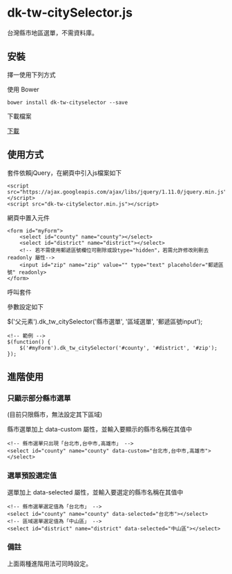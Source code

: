 # dk-tw-citySelector.js

台灣縣市地區選單，不需資料庫。

## 安裝

擇一使用下列方式

使用 Bower

```
bower install dk-tw-cityselector --save
```

下載檔案

[下載](https://github.com/dennykuo/dk-tw-citySelector/archive/master.zip)


## 使用方式

套件依賴jQuery，在網頁中引入js檔案如下

```
<script src="https://ajax.googleapis.com/ajax/libs/jquery/1.11.0/jquery.min.js"></script>
<script src="dk-tw-citySelector.min.js"></script>
```

網頁中置入元件

```
<form id="myForm">
    <select id="county" name="county"></select>
    <select id="district" name="district"></select>
    <!-- 若不需使用郵遞區號欄位可刪除或設type="hidden"，若需允許修改則刪去readonly 屬性-->
    <input id="zip" name="zip" value="" type="text" placeholder="郵遞區號" readonly>
</form>
```

呼叫套件

參數設定如下

$('父元素').dk_tw_citySelector('縣市選單', '區域選單', '郵遞區號input');

```
<!-- 範例 -->
$(function() {
    $('#myForm').dk_tw_citySelector('#county', '#district', '#zip');
});
```

## 進階使用

### 只顯示部分縣市選單

(目前只限縣市，無法設定其下區域)

縣市選單加上 data-custom 屬性，並輸入要顯示的縣市名稱在其值中

```
<!-- 縣市選單只出現「台北市,台中市,高雄市」 -->
<select id="county" name="county" data-custom="台北市,台中市,高雄市"></select>
```


### 選單預設選定值

選單加上 data-selected 屬性，並輸入要選定的縣市名稱在其值中

```
<!-- 縣市選單選定值為「台北市」 -->
<select id="county" name="county" data-selected="台北市"></select>
<!-- 區域選單選定值為「中山區」 -->
<select id="district" name="district" data-selected="中山區"></select>

```

### 備註

上面兩種進階用法可同時設定。
